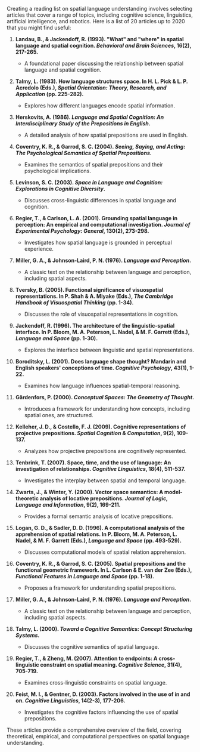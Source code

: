 Creating a reading list on spatial language understanding involves selecting articles that cover a range of topics, including cognitive science, linguistics, artificial intelligence, and robotics. Here is a list of 20 articles up to 2020 that you might find useful:

1. **Landau, B., & Jackendoff, R. (1993). "What" and "where" in spatial language and spatial cognition. *Behavioral and Brain Sciences*, 16(2), 217-265.**
   - A foundational paper discussing the relationship between spatial language and spatial cognition.

2. **Talmy, L. (1983). How language structures space. In H. L. Pick & L. P. Acredolo (Eds.), *Spatial Orientation: Theory, Research, and Application* (pp. 225-282).**
   - Explores how different languages encode spatial information.

3. **Herskovits, A. (1986). *Language and Spatial Cognition: An Interdisciplinary Study of the Prepositions in English*.**
   - A detailed analysis of how spatial prepositions are used in English.

4. **Coventry, K. R., & Garrod, S. C. (2004). *Seeing, Saying, and Acting: The Psychological Semantics of Spatial Prepositions*.**
   - Examines the semantics of spatial prepositions and their psychological implications.

5. **Levinson, S. C. (2003). *Space in Language and Cognition: Explorations in Cognitive Diversity*.**
   - Discusses cross-linguistic differences in spatial language and cognition.

6. **Regier, T., & Carlson, L. A. (2001). Grounding spatial language in perception: An empirical and computational investigation. *Journal of Experimental Psychology: General*, 130(2), 273-298.**
   - Investigates how spatial language is grounded in perceptual experience.

7. **Miller, G. A., & Johnson-Laird, P. N. (1976). *Language and Perception*.**
   - A classic text on the relationship between language and perception, including spatial aspects.

8. **Tversky, B. (2005). Functional significance of visuospatial representations. In P. Shah & A. Miyake (Eds.), *The Cambridge Handbook of Visuospatial Thinking* (pp. 1-34).**
   - Discusses the role of visuospatial representations in cognition.

9. **Jackendoff, R. (1996). The architecture of the linguistic-spatial interface. In P. Bloom, M. A. Peterson, L. Nadel, & M. F. Garrett (Eds.), *Language and Space* (pp. 1-30).**
   - Explores the interface between linguistic and spatial representations.

10. **Boroditsky, L. (2001). Does language shape thought? Mandarin and English speakers' conceptions of time. *Cognitive Psychology*, 43(1), 1-22.**
    - Examines how language influences spatial-temporal reasoning.

11. **Gärdenfors, P. (2000). *Conceptual Spaces: The Geometry of Thought*.**
    - Introduces a framework for understanding how concepts, including spatial ones, are structured.

12. **Kelleher, J. D., & Costello, F. J. (2009). Cognitive representations of projective prepositions. *Spatial Cognition & Computation*, 9(2), 109-137.**
    - Analyzes how projective prepositions are cognitively represented.

13. **Tenbrink, T. (2007). Space, time, and the use of language: An investigation of relationships. *Cognitive Linguistics*, 18(4), 511-537.**
    - Investigates the interplay between spatial and temporal language.

14. **Zwarts, J., & Winter, Y. (2000). Vector space semantics: A model-theoretic analysis of locative prepositions. *Journal of Logic, Language and Information*, 9(2), 169-211.**
    - Provides a formal semantic analysis of locative prepositions.

15. **Logan, G. D., & Sadler, D. D. (1996). A computational analysis of the apprehension of spatial relations. In P. Bloom, M. A. Peterson, L. Nadel, & M. F. Garrett (Eds.), *Language and Space* (pp. 493-529).**
    - Discusses computational models of spatial relation apprehension.

16. **Coventry, K. R., & Garrod, S. C. (2005). Spatial prepositions and the functional geometric framework. In L. Carlson & E. van der Zee (Eds.), *Functional Features in Language and Space* (pp. 1-18).**
    - Proposes a framework for understanding spatial prepositions.

17. **Miller, G. A., & Johnson-Laird, P. N. (1976). *Language and Perception*.**
    - A classic text on the relationship between language and perception, including spatial aspects.

18. **Talmy, L. (2000). *Toward a Cognitive Semantics: Concept Structuring Systems*.**
    - Discusses the cognitive semantics of spatial language.

19. **Regier, T., & Zheng, M. (2007). Attention to endpoints: A cross-linguistic constraint on spatial meaning. *Cognitive Science*, 31(4), 705-719.**
    - Examines cross-linguistic constraints on spatial language.

20. **Feist, M. I., & Gentner, D. (2003). Factors involved in the use of in and on. *Cognitive Linguistics*, 14(2-3), 177-206.**
    - Investigates the cognitive factors influencing the use of spatial prepositions.

These articles provide a comprehensive overview of the field, covering theoretical, empirical, and computational perspectives on spatial language understanding.